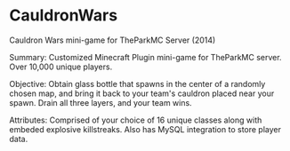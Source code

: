 # CauldronWars
Cauldron Wars mini-game for TheParkMC Server (2014)

Summary: Customized Minecraft Plugin mini-game for TheParkMC server. Over 10,000 unique players. 

Objective: Obtain glass bottle that spawns in the center of a randomly chosen map, and bring it back to your team's cauldron placed near your spawn. Drain all three layers, and your team wins.

Attributes: Comprised of your choice of 16 unique classes along with embeded explosive killstreaks. Also has MySQL integration to store player data.
